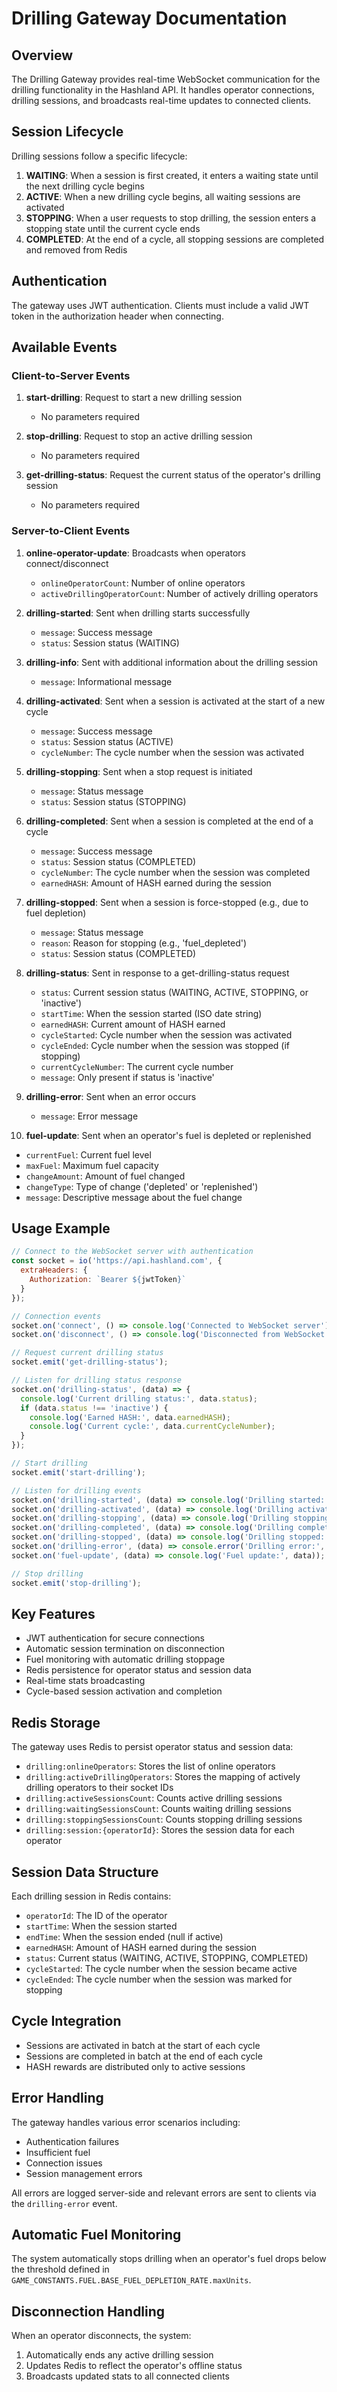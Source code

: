 # Drilling Gateway Documentation

## Overview
The Drilling Gateway provides real-time WebSocket communication for the drilling functionality in the Hashland API. It handles operator connections, drilling sessions, and broadcasts real-time updates to connected clients.

## Session Lifecycle
Drilling sessions follow a specific lifecycle:

1. **WAITING**: When a session is first created, it enters a waiting state until the next drilling cycle begins
2. **ACTIVE**: When a new drilling cycle begins, all waiting sessions are activated
3. **STOPPING**: When a user requests to stop drilling, the session enters a stopping state until the current cycle ends
4. **COMPLETED**: At the end of a cycle, all stopping sessions are completed and removed from Redis

## Authentication
The gateway uses JWT authentication. Clients must include a valid JWT token in the authorization header when connecting.

## Available Events

### Client-to-Server Events
1. **start-drilling**: Request to start a new drilling session
   - No parameters required

2. **stop-drilling**: Request to stop an active drilling session
   - No parameters required

3. **get-drilling-status**: Request the current status of the operator's drilling session
   - No parameters required

### Server-to-Client Events
1. **online-operator-update**: Broadcasts when operators connect/disconnect
   - `onlineOperatorCount`: Number of online operators
   - `activeDrillingOperatorCount`: Number of actively drilling operators

2. **drilling-started**: Sent when drilling starts successfully
   - `message`: Success message
   - `status`: Session status (WAITING)

3. **drilling-info**: Sent with additional information about the drilling session
   - `message`: Informational message

4. **drilling-activated**: Sent when a session is activated at the start of a new cycle
   - `message`: Success message
   - `status`: Session status (ACTIVE)
   - `cycleNumber`: The cycle number when the session was activated

5. **drilling-stopping**: Sent when a stop request is initiated
   - `message`: Status message
   - `status`: Session status (STOPPING)

6. **drilling-completed**: Sent when a session is completed at the end of a cycle
   - `message`: Success message
   - `status`: Session status (COMPLETED)
   - `cycleNumber`: The cycle number when the session was completed
   - `earnedHASH`: Amount of HASH earned during the session

7. **drilling-stopped**: Sent when a session is force-stopped (e.g., due to fuel depletion)
   - `message`: Status message
   - `reason`: Reason for stopping (e.g., 'fuel_depleted')
   - `status`: Session status (COMPLETED)

8. **drilling-status**: Sent in response to a get-drilling-status request
   - `status`: Current session status (WAITING, ACTIVE, STOPPING, or 'inactive')
   - `startTime`: When the session started (ISO date string)
   - `earnedHASH`: Current amount of HASH earned
   - `cycleStarted`: Cycle number when the session was activated
   - `cycleEnded`: Cycle number when the session was stopped (if stopping)
   - `currentCycleNumber`: The current cycle number
   - `message`: Only present if status is 'inactive'

9. **drilling-error**: Sent when an error occurs
   - `message`: Error message

10. **fuel-update**: Sent when an operator's fuel is depleted or replenished
   - `currentFuel`: Current fuel level
   - `maxFuel`: Maximum fuel capacity
   - `changeAmount`: Amount of fuel changed
   - `changeType`: Type of change ('depleted' or 'replenished')
   - `message`: Descriptive message about the fuel change

## Usage Example

```javascript
// Connect to the WebSocket server with authentication
const socket = io('https://api.hashland.com', {
  extraHeaders: {
    Authorization: `Bearer ${jwtToken}`
  }
});

// Connection events
socket.on('connect', () => console.log('Connected to WebSocket server'));
socket.on('disconnect', () => console.log('Disconnected from WebSocket server'));

// Request current drilling status
socket.emit('get-drilling-status');

// Listen for drilling status response
socket.on('drilling-status', (data) => {
  console.log('Current drilling status:', data.status);
  if (data.status !== 'inactive') {
    console.log('Earned HASH:', data.earnedHASH);
    console.log('Current cycle:', data.currentCycleNumber);
  }
});

// Start drilling
socket.emit('start-drilling');

// Listen for drilling events
socket.on('drilling-started', (data) => console.log('Drilling started:', data));
socket.on('drilling-activated', (data) => console.log('Drilling activated:', data));
socket.on('drilling-stopping', (data) => console.log('Drilling stopping:', data));
socket.on('drilling-completed', (data) => console.log('Drilling completed:', data));
socket.on('drilling-stopped', (data) => console.log('Drilling stopped:', data));
socket.on('drilling-error', (data) => console.error('Drilling error:', data.message));
socket.on('fuel-update', (data) => console.log('Fuel update:', data));

// Stop drilling
socket.emit('stop-drilling');
```

## Key Features
- JWT authentication for secure connections
- Automatic session termination on disconnection
- Fuel monitoring with automatic drilling stoppage
- Redis persistence for operator status and session data
- Real-time stats broadcasting
- Cycle-based session activation and completion

## Redis Storage
The gateway uses Redis to persist operator status and session data:
- `drilling:onlineOperators`: Stores the list of online operators
- `drilling:activeDrillingOperators`: Stores the mapping of actively drilling operators to their socket IDs
- `drilling:activeSessionsCount`: Counts active drilling sessions
- `drilling:waitingSessionsCount`: Counts waiting drilling sessions
- `drilling:stoppingSessionsCount`: Counts stopping drilling sessions
- `drilling:session:{operatorId}`: Stores the session data for each operator

## Session Data Structure
Each drilling session in Redis contains:
- `operatorId`: The ID of the operator
- `startTime`: When the session started
- `endTime`: When the session ended (null if active)
- `earnedHASH`: Amount of HASH earned during the session
- `status`: Current status (WAITING, ACTIVE, STOPPING, COMPLETED)
- `cycleStarted`: The cycle number when the session became active
- `cycleEnded`: The cycle number when the session was marked for stopping

## Cycle Integration
- Sessions are activated in batch at the start of each cycle
- Sessions are completed in batch at the end of each cycle
- HASH rewards are distributed only to active sessions

## Error Handling
The gateway handles various error scenarios including:
- Authentication failures
- Insufficient fuel
- Connection issues
- Session management errors

All errors are logged server-side and relevant errors are sent to clients via the `drilling-error` event.

## Automatic Fuel Monitoring
The system automatically stops drilling when an operator's fuel drops below the threshold defined in `GAME_CONSTANTS.FUEL.BASE_FUEL_DEPLETION_RATE.maxUnits`.

## Disconnection Handling
When an operator disconnects, the system:
1. Automatically ends any active drilling session
2. Updates Redis to reflect the operator's offline status
3. Broadcasts updated stats to all connected clients 